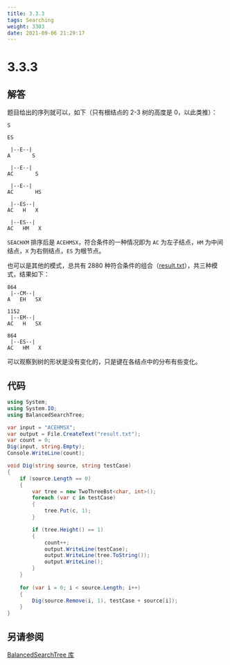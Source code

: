 ```yaml
---
title: 3.3.3
tags: Searching
weight: 3303
date: 2021-09-06 21:29:17
---
```


# 3.3.3


## 解答

题目给出的序列就可以，如下（只有根结点的 2-3 树的高度是 0，以此类推）：

```
S

ES

 |--E--|
A       S

 |--E--|
AC       S

 |--E--|
AC       HS

 |--ES--|
AC   H   X

 |--ES--|
AC   HM   X
```

`SEACHXM` 排序后是 `ACEHMSX`，符合条件的一种情况即为 `AC` 为左子结点，`HM` 为中间结点，`X` 为右侧结点，`ES` 为根节点。

也可以是其他的模式，总共有 2880 种符合条件的组合（[result.txt](./result.txt)），共三种模式，结果如下：

```
864
 |--CM--|
A   EH   SX

1152
 |--EM--|
AC   H   SX

864
 |--ES--|
AC   HM   X
```

可以观察到树的形状是没有变化的，只是键在各结点中的分布有些变化。

## 代码

```csharp
using System;
using System.IO;
using BalancedSearchTree;

var input = "ACEHMSX";
var output = File.CreateText("result.txt");
var count = 0;
Dig(input, string.Empty);
Console.WriteLine(count);

void Dig(string source, string testCase)
{
    if (source.Length == 0)
    {
        var tree = new TwoThreeBst<char, int>();
        foreach (var c in testCase)
        {
            tree.Put(c, 1);
        }

        if (tree.Height() == 1)
        {
            count++;
            output.WriteLine(testCase);
            output.WriteLine(tree.ToString());
            output.WriteLine();
        } 
    }
    
    for (var i = 0; i < source.Length; i++)
    {
        Dig(source.Remove(i, 1), testCase + source[i]);
    }
}
```

## 另请参阅

[BalancedSearchTree 库](https://github.com/ikesnowy/Algorithms-4th-Edition-in-Csharp/tree/dev/3%20Searching/3.3/BalancedSearchTree)

